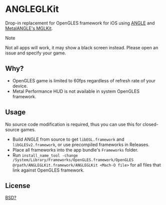 # ANGLEGLKit

Drop-in replacement for OpenGLES framework for iOS using [ANGLE](http://github.com/google/angle) and [MetalANGLE's MGLKit](https://github.com/kakashidinho/metalangle/tree/master/ios/xcode/MGLKit).

> [!NOTE]
Not all apps will work, it may show a black screen instead. Please open an issue and specify your game.

## Why?
- OpenGLES game is limited to 60fps regardless of refresh rate of your device.
- Metal Performance HUD is not available in system OpenGLES framework.

## Usage
No source code modification is required, thus you can use this for closed-source games.

- Build ANGLE from source to get `libEGL.framework` and `libGLESv2.framework`, or use precompiled frameworks in Releases.
- Place all frameworks into the app bundle's `Frameworks` folder.
- Run `install_name_tool -change /System/Library/Frameworks/OpenGLES.framework/OpenGLES @rpath/ANGLEGLKit.framework/ANGLEGLKit <Mach-O file>` for all files that link against OpenGLES framework.

## License
[BSD?](https://github.com/kakashidinho/metalangle/raw/master/LICENSE)

